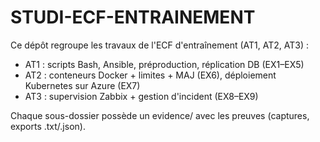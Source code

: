 ﻿# STUDI-ECF-ENTRAINEMENT

Ce dépôt regroupe les travaux de l'ECF d'entraînement (AT1, AT2, AT3) :
- AT1 : scripts Bash, Ansible, préproduction, réplication DB (EX1–EX5)
- AT2 : conteneurs Docker + limites + MAJ (EX6), déploiement Kubernetes sur Azure (EX7)
- AT3 : supervision Zabbix + gestion d'incident (EX8–EX9)

Chaque sous-dossier possède un evidence/ avec les preuves (captures, exports .txt/.json).
